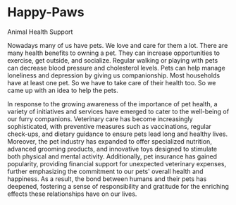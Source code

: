 # Happy-Paws
Animal Health Support

Nowadays many of us have pets. We love and care for them a lot. There are many health benefits to owning a pet. They can increase opportunities to exercise, get outside, and socialize. Regular walking or playing with pets can decrease blood pressure and cholesterol levels. Pets can help manage loneliness and depression by giving us companionship. Most households have at least one pet. So we have to take care of their health too. So we came up with an idea to help the pets.

In response to the growing awareness of the importance of pet health, a variety of initiatives and services have emerged to cater to the well-being of our furry companions. Veterinary care has become increasingly sophisticated, with preventive measures such as vaccinations, regular check-ups, and dietary guidance to ensure pets lead long and healthy lives. Moreover, the pet industry has expanded to offer specialized nutrition, advanced grooming products, and innovative toys designed to stimulate both physical and mental activity. Additionally, pet insurance has gained popularity, providing financial support for unexpected veterinary expenses, further emphasizing the commitment to our pets' overall health and happiness. As a result, the bond between humans and their pets has deepened, fostering a sense of responsibility and gratitude for the enriching effects these relationships have on our lives.
